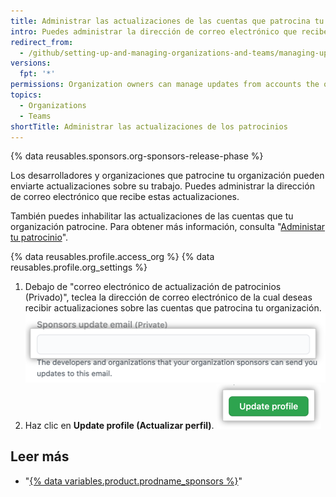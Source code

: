 ```yaml
---
title: Administrar las actualizaciones de las cuentas que patrocina tu organización
intro: Puedes administrar la dirección de correo electrónico que recibe las actualizaciones de las cuentas que patrocina tu organización.
redirect_from:
  - /github/setting-up-and-managing-organizations-and-teams/managing-updates-from-accounts-your-organization-sponsors
versions:
  fpt: '*'
permissions: Organization owners can manage updates from accounts the organization sponsors.
topics:
  - Organizations
  - Teams
shortTitle: Administrar las actualizaciones de los patrocinios
---
```


{% data reusables.sponsors.org-sponsors-release-phase %}

Los desarrolladores y organizaciones que patrocine tu organización pueden enviarte actualizaciones sobre su trabajo. Puedes administrar la dirección de correo electrónico que recibe estas actualizaciones.

También puedes inhabilitar las actualizaciones de las cuentas que tu organización patrocine. Para obtener más información, consulta "[Administar tu patrocinio](/sponsors/sponsoring-open-source-contributors/managing-your-sponsorship#managing-email-updates-for-your-sponsorship)".

{% data reusables.profile.access_org %}
{% data reusables.profile.org_settings %}
1. Debajo de "correo electrónico de actualización de patrocinios (Privado)", teclea la dirección de correo electrónico de la cual deseas recibir actualizaciones sobre las cuentas que patrocina tu organización. ![Casilla de texto para ingresar una dirección de correo electrónico para recibir actualizaciones de las cuentas patrocinadas](/assets/images/help/sponsors/organization-update-email-textbox.png)
1. Haz clic en **Update profile (Actualizar perfil)**. ![Botón Actualizar perfil](/assets/images/help/organizations/update-profile-button.png)

## Leer más

- "[{% data variables.product.prodname_sponsors %}](/sponsors)"
